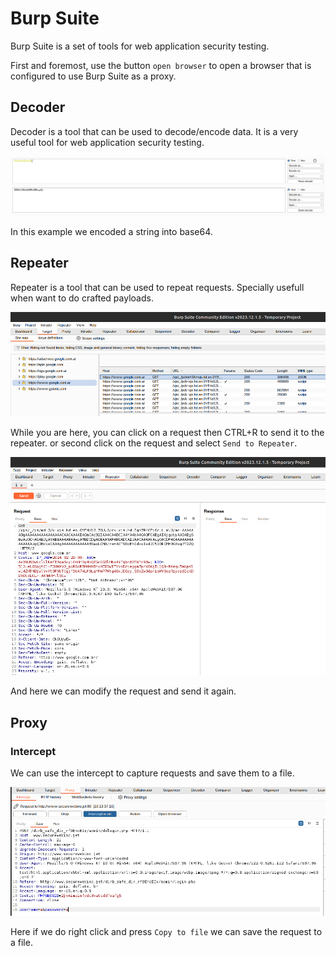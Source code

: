 # Burp Suite

Burp Suite is a set of tools for web application security testing.

First and foremost, use the button `open browser` to open a browser that is configured to use Burp Suite as a proxy.

## Decoder

Decoder is a tool that can be used to decode/encode data. It is a very useful tool for web application security testing.

![decoder](assets/decoder.png)

In this example we encoded a string into base64.

## Repeater

Repeater is a tool that can be used to repeat requests. Specially usefull when want to do crafted payloads.

![repeater](assets/repeater_1.png)

While you are here, you can click on a request then CTRL+R to send it to the repeater. or second click on the request and select `Send to Repeater`.

![repeater](assets/repeater_2.png)

And here we can modify the request and send it again.

## Proxy

### Intercept

We can use the intercept to capture requests and save them to a file.

![intercept](assets/intercept.png)         

Here if we do right click and press `Copy to file` we can save the request to a file.                                       